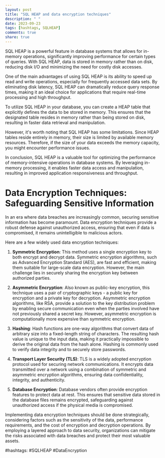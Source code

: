```yaml
---
layout: post
title: "SQL HEAP and data encryption techniques"
description: " "
date: 2023-09-23
tags: [hashtags, SQLHEAP]
comments: true
share: true
---
```


SQL HEAP is a powerful feature in database systems that allows for in-memory operations, significantly improving performance for certain types of queries. With SQL HEAP, data is stored in memory rather than on disk, reducing disk I/O and minimizing the need for costly disk accesses.

One of the main advantages of using SQL HEAP is its ability to speed up read and write operations, especially for frequently accessed data sets. By eliminating disk latency, SQL HEAP can dramatically reduce query response times, making it an ideal choice for applications that require real-time processing and high throughput.

To utilize SQL HEAP in your database, you can create a HEAP table that explicitly defines the data to be stored in memory. This ensures that the designated table resides in memory rather than being stored on disk, resulting in faster data retrieval and manipulation.

However, it's worth noting that SQL HEAP has some limitations. Since HEAP tables reside entirely in memory, their size is limited by available memory resources. Therefore, if the size of your data exceeds the memory capacity, you might encounter performance issues.

In conclusion, SQL HEAP is a valuable tool for optimizing the performance of memory-intensive operations in database systems. By leveraging in-memory processing, it enables faster data access and manipulation, resulting in improved application responsiveness and throughput.

# Data Encryption Techniques: Safeguarding Sensitive Information

In an era where data breaches are increasingly common, securing sensitive information has become paramount. Data encryption techniques provide a robust defense against unauthorized access, ensuring that even if data is compromised, it remains unintelligible to malicious actors.

Here are a few widely used data encryption techniques:

1. **Symmetric Encryption**: This method uses a single encryption key to both encrypt and decrypt data. Symmetric encryption algorithms, such as Advanced Encryption Standard (AES), are fast and efficient, making them suitable for large-scale data encryption. However, the main challenge lies in securely sharing the encryption key between authorized parties.

2. **Asymmetric Encryption**: Also known as public-key encryption, this technique uses a pair of cryptographic keys - a public key for encryption and a private key for decryption. Asymmetric encryption algorithms, like RSA, provide a solution to the key distribution problem by enabling secure communication even when the parties involved have not previously shared a secret key. However, asymmetric encryption is computationally more expensive than symmetric encryption.

3. **Hashing**: Hash functions are one-way algorithms that convert data of arbitrary size into a fixed-length string of characters. The resulting hash value is unique to the input data, making it practically impossible to derive the original data from the hash alone. Hashing is commonly used to verify data integrity and to securely store passwords.

4. **Transport Layer Security (TLS)**: TLS is a widely adopted encryption protocol used for securing network communications. It encrypts data transmitted over a network using a combination of symmetric and asymmetric encryption algorithms, ensuring data confidentiality, integrity, and authenticity.

5. **Database Encryption**: Database vendors often provide encryption features to protect data at rest. This ensures that sensitive data stored in the database files remains encrypted, safeguarding against unauthorized access if the physical media is compromised.

Implementing data encryption techniques should be done strategically, considering factors such as the sensitivity of the data, performance requirements, and the cost of encryption and decryption operations. By employing a layered approach to data security, organizations can mitigate the risks associated with data breaches and protect their most valuable assets.

#hashtags: #SQLHEAP #DataEncryption